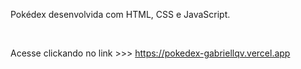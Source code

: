 Pokédex desenvolvida com HTML, CSS e JavaScript.

<br>

Acesse clickando no link >>> https://pokedex-gabriellqv.vercel.app
